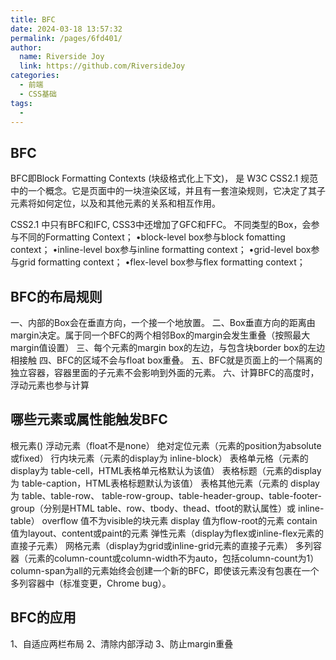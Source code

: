 ```yaml
---
title: BFC
date: 2024-03-18 13:57:32
permalink: /pages/6fd401/
author:
  name: Riverside Joy
  link: https://github.com/RiversideJoy
categories:
  - 前端
  - CSS基础
tags:
  - 
---
```

## BFC

BFC即Block Formatting Contexts (块级格式化上下文)， 是 W3C CSS2.1 规范中的一个概念。它是页面中的一块渲染区域，并且有一套渲染规则，它决定了其子元素将如何定位，以及和其他元素的关系和相互作用。

CSS2.1 中只有BFC和IFC, CSS3中还增加了GFC和FFC。
不同类型的Box，会参与不同的Formatting Context；
•block-level box参与block fomatting context；
•inline-level box参与inline formatting context；
•grid-level box参与grid formatting context；
•flex-level box参与flex formatting context；

## BFC的布局规则

一、内部的Box会在垂直方向，一个接一个地放置。
二、Box垂直方向的距离由margin决定。属于同一个BFC的两个相邻Box的margin会发生重叠（按照最大margin值设置）
三、每个元素的margin box的左边，与包含块border box的左边相接触
四、BFC的区域不会与float box重叠。
五、BFC就是页面上的一个隔离的独立容器，容器里面的子元素不会影响到外面的元素。
六、计算BFC的高度时，浮动元素也参与计算

## 哪些元素或属性能触发BFC

根元素(<html>)
浮动元素（float不是none）
绝对定位元素（元素的position为absolute或fixed）
行内块元素（元素的display为 inline-block）
表格单元格（元素的display为 table-cell，HTML表格单元格默认为该值）
表格标题（元素的display 为 table-caption，HTML表格标题默认为该值）
表格其他元素（元素的 display为 table、table-row、 table-row-group、table-header-group、table-footer-group（分别是HTML table、row、tbody、thead、tfoot的默认属性）或 inline-table）
overflow 值不为visible的块元素
display 值为flow-root的元素
contain 值为layout、content或paint的元素
弹性元素（display为flex或inline-flex元素的直接子元素）
网格元素（display为grid或inline-grid元素的直接子元素）
多列容器（元素的column-count或column-width不为auto，包括column-count为1）
column-span为all的元素始终会创建一个新的BFC，即使该元素没有包裹在一个多列容器中（标准变更，Chrome bug）。

## BFC的应用

1、自适应两栏布局
2、清除内部浮动
3、防止margin重叠
